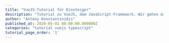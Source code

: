 ```yaml
---
title: "VueJS-Tutorial für Einsteiger"
description: "Tutorial zu VueJS, dem JavaScript-Framework. Wir gehen mit euch Schritt für Schritt die Konzepte des Frameworks anhand eines Beispiels durch."
author: "Antony Konstantinidis"
published_at: 2020-05-01 08:00:00.000000Z
categories: "tutorial vuejs typescript"
tutorial_page_order: '1'
---
```



